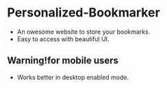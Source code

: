 # Personalized-Bookmarker

- An owesome website to store your bookmarks.
- Easy to access with beautiful UI.

 ## Warning!for mobile users

- Works better in desktop enabled mode.
